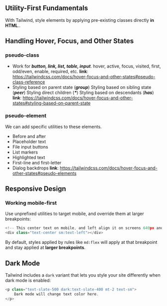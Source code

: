 ## Utility-First Fundamentals
With Tailwind, style elements by applying pre-existing classes directly **in HTML**..
## Handling Hover, Focus, and Other States
### pseudo-class
- Work for ***button, link, list, table, input***.
	hover, active, focus, visited, first, odd/even, enable, required, etc.
	**link**: https://tailwindcss.com/docs/hover-focus-and-other-states#pseudo-class-reference
- Styling based on parent state (***group***)
	Styling based on sibling state (***peer***)
	Styling direct children (***\****)
	Styling based on descendants (***has***)
	**link**: https://tailwindcss.com/docs/hover-focus-and-other-states#styling-based-on-parent-state
### pseudo-element
We can add specific utilities to these elements.
- Before and after
- Placeholder text
- File input buttons
- List markers
- Highlighted text
- First-line and first-letter
- Dialog backdrops
**link**: https://tailwindcss.com/docs/hover-focus-and-other-states#pseudo-elements
## Responsive Design
### Working mobile-first
Use unprefixed utilities to target mobile, and override them at larger breakpoints: 
```javascript
<!-- This center text on mobile, and left align it on screens 640px and wider -->
<div class="text-center sm:text-left"></div>
```

By default, styles applied by rules like `md:flex` will apply at that breakpoint and stay applied at **larger breakpoints**.
## Dark Mode
Tailwind includes a `dark` variant that lets you style your site differently when dark mode is enabled:
```javascript
<p class="text-slate-500 dark:text-slate-400 mt-2 text-sm"> 
	Dark mode will change text color here.
</p>
```
